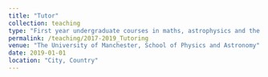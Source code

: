 ```yaml
---
title: "Tutor"
collection: teaching
type: "First year undergraduate courses in maths, astrophysics and the properties of matter"
permalink: /teaching/2017-2019_Tutoring
venue: "The University of Manchester, School of Physics and Astronomy"
date: 2019-01-01
location: "City, Country"
---
```


